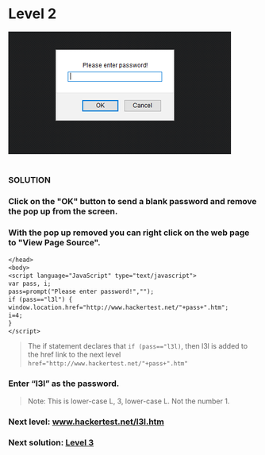 # Level 2

![Alt text](level2.PNG?raw=true)

#
### SOLUTION

### Click on the "OK" button to send a blank password and remove the pop up from the screen.
### With the pop up removed you can right click on the web page to "View Page Source".

	</head>
	<body>
	<script language="JavaScript" type="text/javascript">
	var pass, i;
	pass=prompt("Please enter password!","");
	if (pass=="l3l") {
	window.location.href="http://www.hackertest.net/"+pass+".htm";
	i=4;
	}
	</script>

> The if statement declares that `if (pass=="l3l)`, then l3l is added to the href link to the next level `href="http://www.hackertest.net/"+pass+".htm"`

### Enter “l3l” as the password.
> Note: This is lower-case L, 3, lower-case L. Not the number 1.

### Next level: www.hackertest.net/l3l.htm

### Next solution: [Level 3](/Level%203/)
